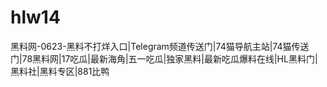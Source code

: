 # hlw14
黑料网-0623-黑料不打烊入口|Telegram频道传送门|74猫导航主站|74猫传送门|78黑料网|17吃瓜|最新海角|五一吃瓜|独家黑料|最新吃瓜爆料在线|HL黑料门|黑料社|黑料专区|881比鸭
